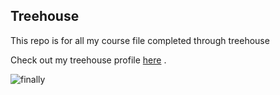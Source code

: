 ## Treehouse

This repo is for all my course file completed through treehouse

Check out my treehouse profile [here](https://teamtreehouse.com/ndungur) .

![finally](http://car-from-uk.com/ebay/carphotos/full/ebay400815.jpg)

